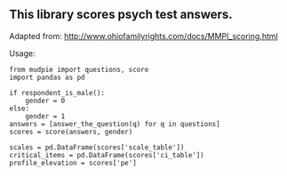 ## This library scores psych test answers.

Adapted from: http://www.ohiofamilyrights.com/docs/MMPI_scoring.html

Usage: 

```
from mudpie import questions, score
import pandas as pd

if respondent_is_male():
    gender = 0
else:
    gender = 1
answers = [answer_the_question(q) for q in questions]
scores = score(answers, gender)

scales = pd.DataFrame(scores['scale_table'])
critical_items = pd.DataFrame(scores['ci_table'])
profile_elevation = scores['pe']
```